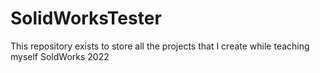 # SolidWorksTester
This repository exists to store all the projects that I create while teaching myself SoldWorks 2022

